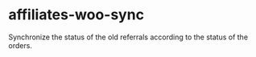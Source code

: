 # affiliates-woo-sync
Synchronize the status of the old referrals according to the status of the orders.

